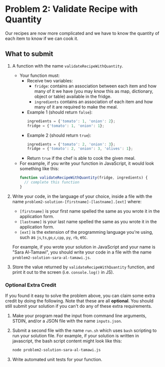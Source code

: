 # Problem 2: Validate Recipe with Quantity

Our recipes are now more complicated and we have to know the quantity of each item to know if we can cook it.

## What to submit

1. A function with the name `validateRecipeWithQuantity`.
    - Your function must:
      - Receive two variables:
        - `fridge`: contains an association between each item and how many of it we have (you may know this as map, dictionary, object or table) available in the fridge.
        - `ingredients` contains an association of each item and how many of it are required to make the meal.
      - Example 1 (should return `false`):
        ```js
        ingredients = {'tomato': 1, 'onion': 2};
        fridge = {'tomato': 1, 'onion': 1};
        ```
      - Example 2 (should return `true`):
        ```js
        ingredients = {'tomato': 2, 'onion': 3};
        fridge = {'tomato': 2, 'onion': 3, 'olives': 1};
        ```
      - Return `true` if the chef is able to cook the given meal.
    - For example, if you write your function in JavaScript, it would look something like this:
      ```js
      function validateRecipeWithQuantity(fridge, ingredients) {
        // complete this function
      }
      ```

1. Write your code, in the language of your choice, inside a file with the name `problem2-solution-[firstname]-[lastname].[ext]` where:
    - `[firstname]` is your first name spelled the same as you wrote it in the application form.
    - `[lastname]` is your last name spelled the same as you wrote it in the application form.
    - `[ext]` is the extension of the programming language you're using, such as `js`,`ts`,`go`,`c`,`cpp`, `py`, `rb`, etc.
    
    For example, if you wrote your solution in JavaScript and your name is "Sara Al-Tamawi", you should write your code in a file with the name `problem2-solution-sara-al-tamawi.js`.

1. Store the value returned by `validateRecipeWithQuantity` function, and print it out to the screen (i.e. `console.log()` in JS).

### Optional Extra Credit

If you found it easy to solve the problem above, you can claim some extra credit by doing the following. Note that these are all **optional**. You should still submit your solution if you can't do any of these extra requirements.

1. Make your program read the input from command line arguments, STDIN, and/or a JSON file with the name `inputs.json`.
1. Submit a second file with the name `run.sh` which uses `bash` scripting to run your solution file. For example, if your solution is written in javascript, the bash script content might look like this:

    ```bash
    node problem2-solution-sara-al-tamawi.js
    ```
1. Write automated unit tests for your function.
